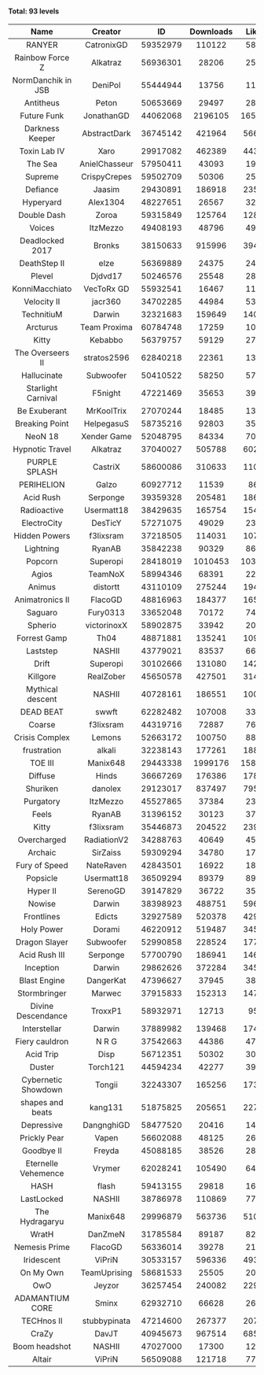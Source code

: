 #### Total: 93 levels

| Name | Creator | ID | Downloads | Likes |
|:---:|:---:|:---:|:---:|:---:|
| RANYER | CatronixGD | 59352979 | 110122 | 5805
| Rainbow Force Z | Alkatraz | 56936301 | 28206 | 2502
| NormDanchik in JSB | DeniPol | 55444944 | 13756 | 1183
| Antitheus | Peton | 50653669 | 29497 | 2831
| Future Funk | JonathanGD | 44062068 | 2196105 | 165052
| Darkness Keeper | AbstractDark | 36745142 | 421964 | 56685
| Toxin Lab IV | Xaro | 29917082 | 462389 | 44360
| The Sea | AnielChasseur | 57950411 | 43093 | 1958
| Supreme | CrispyCrepes | 59502709 | 50306 | 2570
| Defiance | Jaasim | 29430891 | 186918 | 23569
| Hyperyard | Alex1304 | 48227651 | 26567 | 3279
| Double Dash | Zoroa | 59315849 | 125764 | 12849
| Voices | ItzMezzo | 49408193 | 48796 | 4967
| Deadlocked 2017 | Bronks | 38150633 | 915996 | 39429
| DeathStep II | elze | 56369889 | 24375 | 2468
| Plevel | Djdvd17 | 50246576 | 25548 | 2867
| KonniMacchiato | VecToRx GD | 55932541 | 16467 | 1118
| Velocity II | jacr360 | 34702285 | 44984 | 5329
| TechnitiuM | Darwin | 32321683 | 159649 | 14022
| Arcturus | Team Proxima | 60784748 | 17259 | 1005
| Kitty | Kebabbo | 56379757 | 59129 | 2771
| The Overseers II | stratos2596 | 62840218 | 22361 | 1304
| Hallucinate | Subwoofer | 50410522 | 58250 | 5787
| Starlight Carnival | F5night | 47221469 | 35653 | 3976
| Be Exuberant | MrKoolTrix | 27070244 | 18485 | 1363
| Breaking Point | HelpegasuS | 58735216 | 92803 | 3592
| NeoN 18 | Xender Game | 52048795 | 84334 | 7011
| Hypnotic Travel | Alkatraz | 37040027 | 505788 | 60229
| PURPLE SPLASH | CastriX | 58600086 | 310633 | 11064
| PERIHELION | Galzo | 60927712 | 11539 | 861
| Acid Rush | Serponge | 39359328 | 205481 | 18631
| Radioactive | Usermatt18 | 38429635 | 165754 | 15494
| ElectroCity | DesTicY | 57271075 | 49029 | 2382
| Hidden Powers | f3lixsram | 37218505 | 114031 | 10727
| Lightning | RyanAB | 35842238 | 90329 | 8691
| Popcorn | Superopi | 28418019 | 1010453 | 103525
| Agios | TeamNoX | 58994346 | 68391 | 2291
| Animus | distortt | 43110109 | 275244 | 19465
| Animatronics II | FlacoGD | 48816963 | 184377 | 16519
| Saguaro | Fury0313 | 33652048 | 70172 | 7472
| Spherio | victorinoxX | 58902875 | 33942 | 2061
| Forrest Gamp | Th04 | 48871881 | 135241 | 10985
| Laststep | NASHII | 43779021 | 83537 | 6650
| Drift | Superopi | 30102666 | 131080 | 14283
| Killgore | RealZober | 45650578 | 427501 | 31476
| Mythical descent | NASHII | 40728161 | 186551 | 10086
| DEAD BEAT | swwft | 62282482 | 107008 | 3359
| Coarse | f3lixsram | 44319716 | 72887 | 7603
| Crisis Complex | Lemons | 52663172 | 100750 | 8823
| frustration | alkali | 32238143 | 177261 | 18865
| TOE III | Manix648 | 29443338 | 1999176 | 158057
| Diffuse | Hinds | 36667269 | 176386 | 17887
| Shuriken | danolex | 29123017 | 837497 | 79568
| Purgatory | ItzMezzo | 45527865 | 37384 | 2331
| Feels | RyanAB | 31396152 | 30123 | 3776
| Kitty | f3lixsram | 35446873 | 204522 | 23960
| Overcharged | RadiationV2 | 34288763 | 40649 | 4590
| Archaic | SirZaiss | 59309294 | 34780 | 1765
| Fury of Speed | NateRaven | 42843501 | 16922 | 1802
| Popsicle | Usermatt18 | 36509294 | 89379 | 8914
| Hyper II | SerenoGD | 39147829 | 36722 | 3592
| Nowise | Darwin | 38398923 | 488751 | 59628
| Frontlines | Edicts | 32927589 | 520378 | 42947
| Holy Power | Dorami | 46220912 | 519487 | 34561
| Dragon Slayer | Subwoofer | 52990858 | 228524 | 17783
| Acid Rush III | Serponge | 57700790 | 186941 | 14666
| Inception | Darwin | 29862626 | 372284 | 34591
| Blast Engine | DangerKat | 47396627 | 37945 | 3868
| Stormbringer | Marwec | 37915833 | 152313 | 14726
| Divine Descendance | TroxxP1 | 58932971 | 12713 | 951
| Interstellar | Darwin | 37889982 | 139468 | 17429
| Fiery cauldron | N R G | 37542663 | 44386 | 4725
| Acid Trip | Disp | 56712351 | 50302 | 3066
| Duster | Torch121 | 44594234 | 42277 | 3961
| Cybernetic Showdown  | Tongii | 32243307 | 165256 | 17344
| shapes and beats | kang131 | 51875825 | 205651 | 22792
| Depressive | DangnghiGD | 58477520 | 20416 | 1464
| Prickly Pear | Vapen | 56602088 | 48125 | 2667
| Goodbye II | Freyda | 45088185 | 38526 | 2845
| Eternelle Vehemence | Vrymer | 62028241 | 105490 | 6416
| HASH | flash | 59413155 | 29818 | 1651
| LastLocked | NASHII | 38786978 | 110869 | 7703
| The Hydragaryu | Manix648 | 29996879 | 563736 | 51023
| WratH | DanZmeN | 31785584 | 89187 | 8242
| Nemesis Prime | FlacoGD | 56336014 | 39278 | 2140
| Iridescent | ViPriN | 30533157 | 596336 | 49304
| On My Own | TeamUprising | 58681533 | 25505 | 2007
| OwO | Jeyzor | 36257454 | 240082 | 22902
| ADAMANTIUM CORE | Sminx | 62932710 | 66628 | 2670
| TECHnos II | stubbypinata | 47214600 | 267377 | 20762
| CraZy | DavJT | 40945673 | 967514 | 68533
| Boom headshot | NASHII | 47027000 | 17300 | 1250
| Altair | ViPriN | 56509088 | 121718 | 7782
